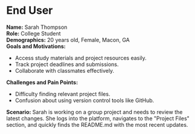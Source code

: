 # End User
**Name:** Sarah Thompson  
**Role:** College Student  
**Demographics:** 20 years old, Female, Macon, GA  
**Goals and Motivations:**
- Access study materials and project resources easily.
- Track project deadlines and submissions.
- Collaborate with classmates effectively.

**Challenges and Pain Points:**
- Difficulty finding relevant project files.
- Confusion about using version control tools like GitHub.

**Scenario:**
Sarah is working on a group project and needs to review the latest changes. She logs into the platform, navigates to the "Project Files" section, and quickly finds the README.md with the most recent updates.
